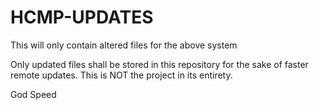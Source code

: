 # HCMP-UPDATES
This will only contain altered files for the above system

Only updated files shall be stored in this repository for the sake of faster remote updates. 
This is NOT the project in its entirety.

God Speed
